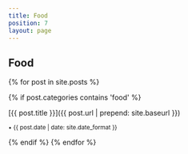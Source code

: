 ```yaml
---
title: Food
position: 7
layout: page
---
```


## Food

{% for post in site.posts %}



{% if post.categories contains 'food' %}

[{{ post.title }}]({{ post.url | prepend: site.baseurl }})

<small> • {{ post.date | date: site.date_format }}</small>

 {% endif %} {% endfor %}
